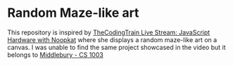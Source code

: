 # Random Maze-like art

This repository is inspired by [TheCodingTrain Live Stream: JavaScript Hardware with Noopkat](https://youtu.be/UwX0ntmJ61A?t=393)
where she displays a random maze-like art on a canvas. I was unable to find the same project showcased in the video but it
belongs to [Middlebury - CS 1003](https://www.cs.middlebury.edu/~candrews/classes/genart/)
